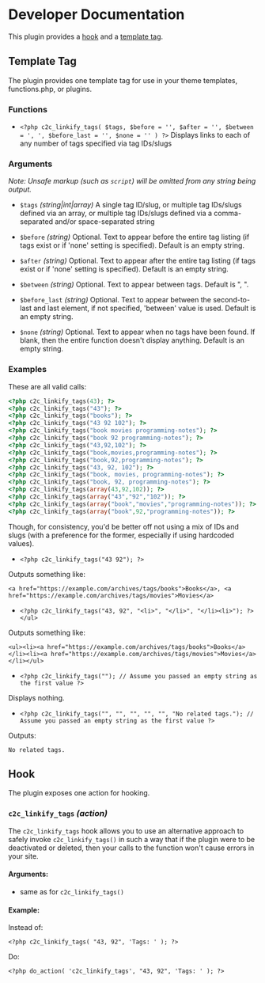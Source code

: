 # Developer Documentation

This plugin provides a [hook](#hook) and a [template tag](#template-tag).

## Template Tag

The plugin provides one template tag for use in your theme templates, functions.php, or plugins.

### Functions

* `<?php c2c_linkify_tags( $tags, $before = '', $after = '', $between = ', ', $before_last = '', $none = '' ) ?>`
Displays links to each of any number of tags specified via tag IDs/slugs

### Arguments

_Note: Unsafe markup (such as `script`) will be omitted from any string being output._

* `$tags` _(string|int|array)_
A single tag ID/slug, or multiple tag IDs/slugs defined via an array, or multiple tag IDs/slugs defined via a comma-separated and/or space-separated string

* `$before` _(string)_
Optional. Text to appear before the entire tag listing (if tags exist or if 'none' setting is specified). Default is an empty string.

* `$after` _(string)_
Optional. Text to appear after the entire tag listing (if tags exist or if 'none' setting is specified). Default is an empty string.

* `$between` _(string)_
Optional. Text to appear between tags. Default is ", ".

* `$before_last` _(string)_
Optional. Text to appear between the second-to-last and last element, if not specified, 'between' value is used. Default is an empty string.

* `$none` _(string)_
Optional. Text to appear when no tags have been found. If blank, then the entire function doesn't display anything. Default is an empty string.

### Examples

These are all valid calls:

```php
<?php c2c_linkify_tags(43); ?>
<?php c2c_linkify_tags("43"); ?>
<?php c2c_linkify_tags("books"); ?>
<?php c2c_linkify_tags("43 92 102"); ?>
<?php c2c_linkify_tags("book movies programming-notes"); ?>
<?php c2c_linkify_tags("book 92 programming-notes"); ?>
<?php c2c_linkify_tags("43,92,102"); ?>
<?php c2c_linkify_tags("book,movies,programming-notes"); ?>
<?php c2c_linkify_tags("book,92,programming-notes"); ?>
<?php c2c_linkify_tags("43, 92, 102"); ?>
<?php c2c_linkify_tags("book, movies, programming-notes"); ?>
<?php c2c_linkify_tags("book, 92, programming-notes"); ?>
<?php c2c_linkify_tags(array(43,92,102)); ?>
<?php c2c_linkify_tags(array("43","92","102")); ?>
<?php c2c_linkify_tags(array("book","movies","programming-notes")); ?>
<?php c2c_linkify_tags(array("book",92,"programming-notes")); ?>
```

Though, for consistency, you'd be better off not using a mix of IDs and slugs  (with a preference for the former, especially if using hardcoded values).

* `<?php c2c_linkify_tags("43 92"); ?>`

Outputs something like:

`<a href="https://example.com/archives/tags/books">Books</a>, <a href="https://example.com/archives/tags/movies">Movies</a>`

* `<?php c2c_linkify_tags("43, 92", "<li>", "</li>", "</li><li>"); ?></ul>`

Outputs something like:

`<ul><li><a href="https://example.com/archives/tags/books">Books</a></li><li><a href="https://example.com/archives/tags/movies">Movies</a></li></ul>`

* `<?php c2c_linkify_tags(""); // Assume you passed an empty string as the first value ?>`

Displays nothing.

* `<?php c2c_linkify_tags("", "", "", "", "", "No related tags."); // Assume you passed an empty string as the first value ?>`

Outputs:

`No related tags.`


## Hook

The plugin exposes one action for hooking.

### `c2c_linkify_tags` _(action)_

The `c2c_linkify_tags` hook allows you to use an alternative approach to safely invoke `c2c_linkify_tags()` in such a way that if the plugin were to be deactivated or deleted, then your calls to the function won't cause errors in your site.

#### Arguments:

* same as for `c2c_linkify_tags()`

#### Example:

Instead of:

`<?php c2c_linkify_tags( "43, 92", 'Tags: ' ); ?>`

Do:

`<?php do_action( 'c2c_linkify_tags', "43, 92", 'Tags: ' ); ?>`
